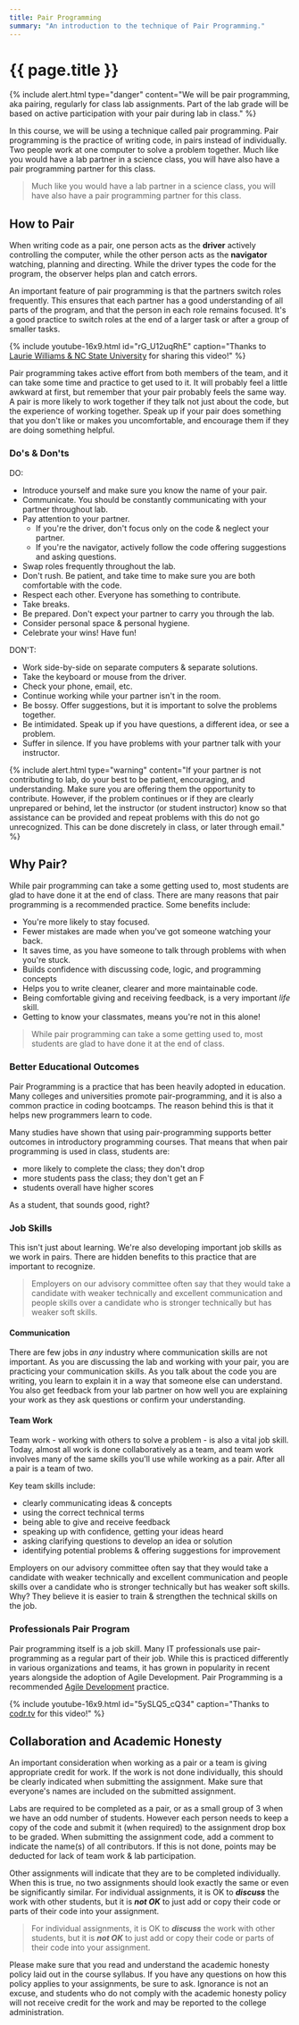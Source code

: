 ```yaml
---
title: Pair Programming
summary: "An introduction to the technique of Pair Programming."
---
```


# {{ page.title }}

{% include alert.html type="danger"
    content="We will be pair programming, aka pairing, regularly for class lab assignments. Part of the lab grade will be based on active participation with your pair during lab in class."
%}

In this course, we will be using a technique called pair programming. Pair programming is the practice of writing code, in pairs instead of individually. Two people work at one computer to solve a problem together. Much like you would have a lab partner in a science class, you will have also have a pair programming partner for this class.   

>Much like you would have a lab partner in a science class, you will have also have a pair programming partner for this class.


## How to Pair
When writing code as a pair, one person acts as the __driver__ actively controlling the computer, while the other person acts as the __navigator__ watching, planning and directing. While the driver types the code for the program, the observer helps plan and catch errors.

An important feature of pair programming is that the partners switch roles frequently. This ensures that each partner has a good understanding of all parts of the program, and that the person in each role remains focused. It's a good practice to switch roles at the end of a larger task or after a group of smaller tasks.  

{% include youtube-16x9.html id="rG_U12uqRhE" caption="Thanks to [Laurie Williams & NC State University](http://code.org/) for sharing this video!" %}

Pair programming takes active effort from both members of the team, and it can take some time and practice to get used to it. It will probably feel a little awkward at first, but remember that your pair probably feels the same way. A pair is more likely to work together if they talk not just about the code, but the experience of working together. Speak up if your pair does something that you don't like or makes you uncomfortable, and encourage them if they are doing something helpful.

### Do's & Don'ts

DO:

- Introduce yourself and make sure you know the name of your pair.
- Communicate. You should be constantly communicating with your partner throughout lab.
- Pay attention to your partner.
  - If you're the driver, don't focus only on the code & neglect your partner.  
  - If you're the navigator, actively follow the code offering suggestions and asking questions.
- Swap roles frequently throughout the lab.  
- Don't rush.  Be patient, and take time to make sure you are both comfortable with the code.
- Respect each other. Everyone has something to contribute.
- Take breaks.
- Be prepared.  Don't expect your partner to carry you through the lab.
- Consider personal space & personal hygiene.
- Celebrate your wins! Have fun!

DON'T:

- Work side-by-side on separate computers & separate solutions.
- Take the keyboard or mouse from the driver.
- Check your phone, email, etc.
- Continue working while your partner isn't in the room.
- Be bossy. Offer suggestions, but it is important to solve the problems together.
- Be intimidated. Speak up if you have questions, a different idea, or see a problem.
- Suffer in silence. If you have problems with your partner talk with your instructor.

{% include alert.html type="warning"
    content="If your partner is not contributing to lab, do your best to be patient, encouraging, and understanding. Make sure you are offering them the opportunity to contribute. However, if the problem continues or if they are clearly unprepared or behind, let the instructor (or student instructor) know so that assistance can be provided and repeat problems with this do not go unrecognized. This can be done discretely in class, or later through email."
%}



## Why Pair?
While pair programming can take a some getting used to, most students are glad to have done it at the end of class. There are many reasons that pair programming is a recommended practice. Some benefits include:

- You're more likely to stay focused.
- Fewer mistakes are made when you've got someone watching your back.
- It saves time, as you have someone to talk through problems with when you're stuck.
- Builds confidence with discussing code, logic, and programming concepts
- Helps you to write cleaner, clearer and more maintainable code.
- Being comfortable giving and receiving feedback, is a very important *life* skill.
- Getting to know your classmates, means you're not in this alone!

> While pair programming can take a some getting used to, most students are glad to have done it at the end of class.


### Better Educational Outcomes
Pair Programming is a practice that has been heavily adopted in education. Many colleges and universities promote pair-programming, and it is also a common practice in coding bootcamps. The reason behind this is that it helps new programmers learn to code.

Many studies have shown that using pair-programming supports better outcomes in introductory programming courses. That means that when pair programming is used in class, students are:
 - more likely to complete the class; they don't drop
 - more students pass the class; they don't get an F
 - students overall have higher scores

As a student, that sounds good, right?

### Job Skills
This isn't just about learning.  We're also developing important job skills as we work in pairs. There are hidden benefits to this practice that are important to recognize.

>Employers on our advisory committee often say that they would take a candidate with weaker technically and excellent communication and people skills over a candidate who is stronger technically but has weaker soft skills.

#### Communication
There are few jobs in *any* industry where communication skills are not important. As you are discussing the lab and working with your pair, you are practicing your communication skills. As you talk about the code you are writing, you learn to explain it in a way that someone else can understand. You also get feedback from your lab partner on how well you are explaining your work as they ask questions or confirm your understanding.

#### Team Work
Team work - working with others to solve a problem - is also a vital job skill. Today, almost all work is done collaboratively as a team, and team work involves many of the same skills you'll use while working as a pair. After all a pair is a team of two.

Key team skills include:

- clearly communicating ideas & concepts
- using the correct technical terms
- being able to give and receive feedback
- speaking up with confidence, getting your ideas heard
- asking clarifying questions to develop an idea or solution
- identifying potential problems & offering suggestions for improvement

Employers on our advisory committee often say that they would take a candidate with weaker technically and excellent communication and people skills over a candidate who is stronger technically but has weaker soft skills.  Why?  They believe it is easier to train & strengthen the technical skills on the job.


### Professionals Pair Program
Pair programming itself is a job skill. Many IT professionals use pair-programming as a regular part of their job. While this is practiced differently in various organizations and teams, it has grown in popularity in recent years alongside the adoption of Agile Development.  Pair Programming is a recommended [Agile Development](https://en.wikipedia.org/wiki/Pair_programming) practice.

{% include youtube-16x9.html id="5ySLQ5_cQ34"
  caption="Thanks to [codr.tv](https://www.youtube.com/channel/UCSFoiAtgzOyuOQHVO2F19Qw) for this video!" %}


## Collaboration and Academic Honesty
An important consideration when working as a pair or a team is giving appropriate credit for work. If the work is not done individually, this should be clearly indicated when submitting the assignment. Make sure that everyone's names are included on the submitted assignment.

Labs are required to be completed as a pair, or as a small group of 3 when we have an odd number of students. However each person needs to keep a copy of the code and submit it (when required) to the assignment drop box to be graded. When submitting the assignment code, add a comment to indicate the name(s) of all contributors. If this is not done, points may be deducted for lack of team work & lab participation.

Other assignments will indicate that they are to be completed individually. When this is true, no two assignments should look exactly the same or even be significantly similar. For individual assignments, it is OK to __*discuss*__ the work with other students, but it is __*not OK*__ to just add or copy their code or parts of their code into your assignment.

> For individual assignments, it is OK to __*discuss*__ the work with other students, but it is __*not OK*__ to just add or copy their code or parts of their code into your assignment.

Please make sure that you read and understand the academic honesty policy laid out in the course syllabus. If you have any questions on how this policy applies to your assignments, be sure to ask. Ignorance is not an excuse, and students who do not comply with the academic honesty policy will not receive credit for the work and may be reported to the college administration.
